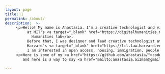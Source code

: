 ```yaml
---
layout: page
title: 👋
permalink: /about/
description:  >-
     <p>Hello! My name is Anastasia. I'm a creative technologist and visiting researcher
          at MIT's <a target="_blank" href="https://digitalhumanities.mit.edu/">Digital
            Humanities lab</a>.
          Before that, I was designer and lead creative technologist at
          Harvard's <a target="_blank" href="https://lil.law.harvard.edu">Library Innovation Lab</a>.
          I am interested in open access, housing, immigration, people power.</p>
     <p>Here is some of my <a href="https://github.com/anastasia/">code</a>, 
        and here is a way to say <a href="mailto:anastasia.aizman@gmail.com">hello</a>.</p>
        
---
```

